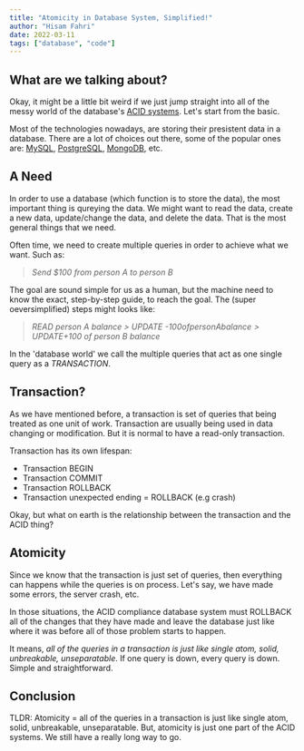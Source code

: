 ```yaml
---
title: "Atomicity in Database System, Simplified!"
author: "Hisam Fahri"
date: 2022-03-11
tags: ["database", "code"]
---
```


## What are we talking about?

Okay, it might be a little bit weird if we just jump straight into all of the messy world of the database's [ACID systems](https://en.wikipedia.org/wiki/ACID). Let's start from the basic.

Most of the technologies nowadays, are storing their presistent data in a database. There are a lot of choices out there, some of the popular ones are: [MySQL](https://www.mysql.com/), [PostgreSQL](https://www.postgresql.org/), [MongoDB](https://www.mongodb.com/), etc.

## A Need

In order to use a database (which function is to store the data), the most important thing is qureying the data. We might want to read the data, create a new data, update/change the data, and delete the data. That is the most general things that we need.

Often time, we need to create multiple queries in order to achieve what we want. Such as:

> *Send $100 from person A to person B*

The goal are sound simple for us as a human, but the machine need to know the exact, step-by-step guide, to reach the goal. The (super oeversimplified) steps might looks like:

> *READ person A balance > UPDATE -$100 of person A balance > UPDATE +$100 of person B balance*

In the 'database world' we call the multiple queries that act as one single query as a *TRANSACTION*.

## Transaction?

As we have mentioned before, a transaction is set of queries that being treated as one unit of work. Transaction are usually being used in data changing or modification. But it is normal to have a read-only transaction. 

Transaction has its own lifespan:

- Transaction BEGIN
- Transaction COMMIT
- Transaction ROLLBACK
- Transaction unexpected ending = ROLLBACK (e.g crash)

Okay, but what on earth is the relationship between the transaction and the ACID thing?

## Atomicity

Since we know that the transaction is just set of queries, then everything can happens while the queries is on process. Let's say, we have made some errors, the server crash, etc.

In those situations, the ACID compliance database system must ROLLBACK all of the changes that they have made and leave the database just like where it was before all of those problem starts to happen.

It means, *all of the queries in a transaction is just like single atom, solid, unbreakable, unseparatable*. If one query is down, every query is down. Simple and straightforward.

## Conclusion

TLDR: Atomicity = all of the queries in a transaction is just like single atom, solid, unbreakable, unseparatable. But, atomicity is just one part of the ACID systems. We still have a really long way to go.